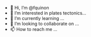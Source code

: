 - 👋 Hi, I’m @fquinon
- 👀 I’m interested in plates tectonics...
- 🌱 I’m currently learning ...
- 💞️ I’m looking to collaborate on ...
- 📫 How to reach me ...

<!---
fquinon/fquinon is a ✨ special ✨ repository because its `README.md` (this file) appears on your GitHub profile.
You can click the Preview link to take a look at your changes.
--->
